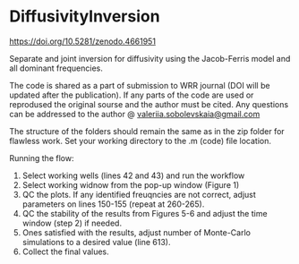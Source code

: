 # DiffusivityInversion
https://doi.org/10.5281/zenodo.4661951

Separate and joint inversion for diffusivity using the Jacob-Ferris model and all dominant frequencies.

The code is shared as a part of submission to WRR journal (DOI will be updated after the publication).
If any parts of the code are used or reprodused the original sourse and the author must be cited.
Any questions can be addressed to the author @ valeriia.sobolevskaia@gmail.com

The structure of the folders should remain the same as in the zip folder for flawless work.
Set your working directory to the .m (code) file location.

Running the flow:
1. Select working wells (lines 42 and 43) and run the workflow
2. Select working widnow from the pop-up window (Figure 1)
3. QC the plots. If any identified freuqncies are not correct, adjust parameters on lines 150-155 (repeat at 260-265).
4. QC the stability of the results from Figures 5-6 and adjust the time window (step 2) if needed.
5. Ones satisfied with the results, adjust number of Monte-Carlo simulations to a desired value (line 613).
6. Collect the final values.
